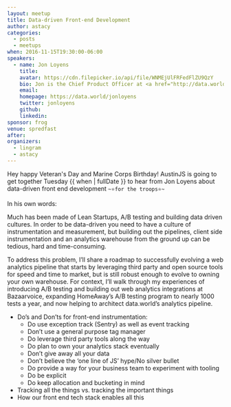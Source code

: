 ```yaml
---
layout: meetup
title: Data-driven Front-end Development
author: astacy
categories:
  - posts
  - meetups
when: 2016-11-15T19:30:00-06:00
speakers:
  - name: Jon Loyens
    title:
    avatar: https://cdn.filepicker.io/api/file/WNMEjUlFRFedFlZU9QzY
    bio: Jon is the Chief Product Officer at <a href="http://data.world">data.world</a>, an ex-BVer, Python and JS nut, Austinite, Canadian, Midgetman, Tennis Player, and Geek.
    email:
    homepage: https://data.world/jonloyens
    twitter: jonloyens
    github:
    linkedin:
sponsor: frog
venue: spredfast
after:
organizers:
  - lingram
  - astacy
---
```


Hey happy Veteran's Day and Marine Corps Birthday! AustinJS is going to get together Tuesday {{ when | fullDate }} to hear from Jon Loyens about data-driven front end development `~⭐️for the troops⭐️~`

In his own words:

Much has been made of Lean Startups, A/B testing and building data driven cultures. In order to be data-driven you need to have a culture of instrumentation and measurement, but building out the pipelines, client side instrumentation and an analytics warehouse from the ground up can be tedious, hard and time-consuming.

To address this problem, I’ll share a roadmap to successfully evolving a web analytics pipeline that starts by leveraging third party and open source tools for speed and time to market, but is still robust enough to evolve to owning your own warehouse. For context, I’ll walk through my experiences of introducing A/B testing and building out web analytics integrations at Bazaarvoice, expanding HomeAway’s A/B testing program to nearly 1000 tests a year, and now helping to architect data.world’s analytics pipeline.

- Do’s and Don’ts for front-end instrumentation:
  - Do use exception track (Sentry) as well as event tracking
  - Don’t use a general purpose tag manager
  - Do leverage third party tools along the way
  - Do plan to own your analytics stack eventually
  - Don’t give away all your data
  - Don’t believe the ‘one line of JS’ hype/No silver bullet
  - Do provide a way for your business team to experiment with tooling
  - Do be explicit
  - Do keep allocation and bucketing in mind
- Tracking all the things vs. tracking the important things
- How our front end tech stack enables all this
